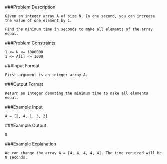 
###Problem Description
```
Given an integer array A of size N. In one second, you can increase the value of one element by 1.

Find the minimum time in seconds to make all elements of the array equal.
```

###Problem Constraints
```
1 <= N <= 1000000
1 <= A[i] <= 1000
```

###Input Format
```
First argument is an integer array A.
```


###Output Format
```
Return an integer denoting the minimum time to make all elements equal.
```


###Example Input
```
A = [2, 4, 1, 3, 2]
```


###Example Output
```
8
```


###Example Explanation
```
We can change the array A = [4, 4, 4, 4, 4]. The time required will be 8 seconds.
```